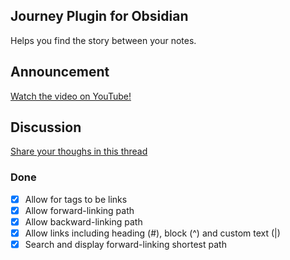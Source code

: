 ## Journey Plugin for Obsidian
Helps you find the story between your notes.

## Announcement
[Watch the video on YouTube!](https://www.youtube.com/watch?v=iRydNlinRlc)

## Discussion
[Share your thoughs in this thread](https://forum.obsidian.md/t/new-plugin-journey-find-the-story-between-your-notes/12153)

### Done
- [x] Allow for tags to be links
- [x] Allow forward-linking path
- [x] Allow backward-linking path
- [x] Allow links including heading (#), block (^) and custom text (|) 
- [x] Search and display forward-linking shortest path
